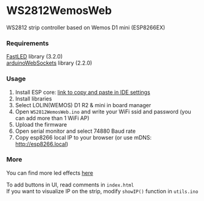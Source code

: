 # WS2812WemosWeb

WS2812 strip controller based on Wemos D1 mini (ESP8266EX)

### Requirements
[FastLED](https://github.com/FastLED/FastLED) library (3.2.0) \
[arduinoWebSockets](https://github.com/Links2004/arduinoWebSockets) library (2.2.0)

### Usage
1. Install ESP core: [link to copy and paste in IDE settings](http://arduino.esp8266.com/stable/package_esp8266com_index.json)
2. Install libraries
3. Select LOLIN(WEMOS) D1 R2 & mini in board manager
4. Open `WS2812WemosWeb.ino` and write your WiFi ssid and password (you can add more than 1 WiFi AP)
5. Upload the firmware
6. Open serial monitor and select 74880 Baud rate
7. Copy esp8266 local IP to your browser (or use mDNS: http://esp8266.local)

### More
You can find more led effects [here](https://github.com/AlexGyver/WS2812_FX/blob/master/%D0%BF%D1%80%D0%BE%D1%88%D0%B8%D0%B2%D0%BA%D0%B8/WS2812_FX_rndChange_light_fixed/LED_EFFECT_FUNCTIONS.ino)

To add buttons in UI, read comments in `index.html` \
If you want to visualize IP on the strip, modify `showIP()` function in `utils.ino`

